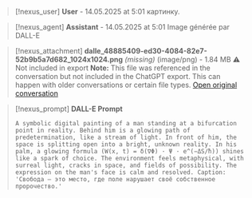 >[!nexus_user] **User** - 14.05.2025 at 5:01
> картинку.
<!-- UID: bbb21906-30ba-46af-9692-9a93f0e08bc5 -->




>[!nexus_agent] **Assistant** - 14.05.2025 at 5:01
> Image générée par DALL-E

>[!nexus_attachment] **dalle_48885409-ed30-4084-82e7-52b9b5a7d682_1024x1024.png** *(missing)* (image/png) - 1.84 MB
> ⚠️ Not included in export
> **Note:** This file was referenced in the conversation but not included in the ChatGPT export. This can happen with older conversations or certain file types.
> [Open original conversation](https://chatgpt.com/)

>[!nexus_prompt] **DALL-E Prompt**
> ```
> A symbolic digital painting of a man standing at a bifurcation point in reality. Behind him is a glowing path of predetermination, like a stream of light. In front of him, the space is splitting open into a bright, unknown reality. In his palm, a glowing formula (W(x, t) = δ(∇Φ) · Ψ · e^(−ΔS/ħ)) shines like a spark of choice. The environment feels metaphysical, with surreal light, cracks in space, and fields of possibility. The expression on the man's face is calm and resolved. Caption: 'Свобода — это место, где поле нарушает своё собственное пророчество.'
> ```
<!-- UID: 845616de-3186-4afb-b29e-6dfca3d6f7d8 -->